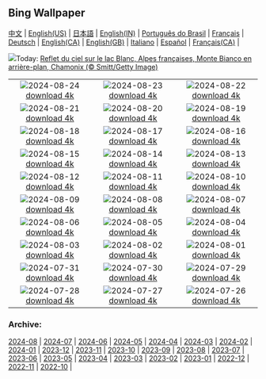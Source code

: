 ## Bing Wallpaper
[中文](README.md) |                     [English(US)](en-US.md) |                     [日本語](ja-JP.md) |                     [English(IN)](en-IN.md) |                     [Português do Brasil](pt-BR.md) |                     [Français](fr-FR.md) |                     [Deutsch](de-DE.md) |                     [English(CA)](en-CA.md) |                     [English(GB)](en-GB.md) |                     [Italiano](it-IT.md) |                     [Español](es-ES.md) |                     [Français(CA)](fr-CA.md) |                    

![](https://www.bing.com/th?id=OHR.TrailMontBlanc_FR-FR5602937641_UHD.jpg&w=1000)Today: [Reflet du ciel sur le lac Blanc, Alpes françaises, Monte Bianco en arrière-plan, Chamonix (© Smitt/Getty Image)](https://www.bing.com/th?id=OHR.TrailMontBlanc_FR-FR5602937641_UHD.jpg)

|      |      |      |
| :----: | :----: | :----: |
|![](https://www.bing.com/th?id=OHR.KatahdinWoods_FR-FR8416030061_UHD.jpg&pid=hp&w=384&h=216&rs=1&c=4)2024-08-24 [download 4k](https://www.bing.com/th?id=OHR.KatahdinWoods_FR-FR8416030061_UHD.jpg)|![](https://www.bing.com/th?id=OHR.PrasatPhanom_FR-FR7783025478_UHD.jpg&pid=hp&w=384&h=216&rs=1&c=4)2024-08-23 [download 4k](https://www.bing.com/th?id=OHR.PrasatPhanom_FR-FR7783025478_UHD.jpg)|![](https://www.bing.com/th?id=OHR.OceanCityMD_FR-FR8531122070_UHD.jpg&pid=hp&w=384&h=216&rs=1&c=4)2024-08-22 [download 4k](https://www.bing.com/th?id=OHR.OceanCityMD_FR-FR8531122070_UHD.jpg)|
|![](https://www.bing.com/th?id=OHR.NazcaBooby_FR-FR8760221120_UHD.jpg&pid=hp&w=384&h=216&rs=1&c=4)2024-08-21 [download 4k](https://www.bing.com/th?id=OHR.NazcaBooby_FR-FR8760221120_UHD.jpg)|![](https://www.bing.com/th?id=OHR.TetonSunrise_FR-FR5273170982_UHD.jpg&pid=hp&w=384&h=216&rs=1&c=4)2024-08-20 [download 4k](https://www.bing.com/th?id=OHR.TetonSunrise_FR-FR5273170982_UHD.jpg)|![](https://www.bing.com/th?id=OHR.RegataSanGines_FR-FR9512852239_UHD.jpg&pid=hp&w=384&h=216&rs=1&c=4)2024-08-19 [download 4k](https://www.bing.com/th?id=OHR.RegataSanGines_FR-FR9512852239_UHD.jpg)|
|![](https://www.bing.com/th?id=OHR.HuntingtonBeach_FR-FR9728078384_UHD.jpg&pid=hp&w=384&h=216&rs=1&c=4)2024-08-18 [download 4k](https://www.bing.com/th?id=OHR.HuntingtonBeach_FR-FR9728078384_UHD.jpg)|![](https://www.bing.com/th?id=OHR.AlfanzinaLighthouse_FR-FR9974749595_UHD.jpg&pid=hp&w=384&h=216&rs=1&c=4)2024-08-17 [download 4k](https://www.bing.com/th?id=OHR.AlfanzinaLighthouse_FR-FR9974749595_UHD.jpg)|![](https://www.bing.com/th?id=OHR.ButterflyFlower_FR-FR4834672236_UHD.jpg&pid=hp&w=384&h=216&rs=1&c=4)2024-08-16 [download 4k](https://www.bing.com/th?id=OHR.ButterflyFlower_FR-FR4834672236_UHD.jpg)|
|![](https://www.bing.com/th?id=OHR.HangCave_FR-FR1926415619_UHD.jpg&pid=hp&w=384&h=216&rs=1&c=4)2024-08-15 [download 4k](https://www.bing.com/th?id=OHR.HangCave_FR-FR1926415619_UHD.jpg)|![](https://www.bing.com/th?id=OHR.WatarrkaLizard_FR-FR2192982199_UHD.jpg&pid=hp&w=384&h=216&rs=1&c=4)2024-08-14 [download 4k](https://www.bing.com/th?id=OHR.WatarrkaLizard_FR-FR2192982199_UHD.jpg)|![](https://www.bing.com/th?id=OHR.LorientCelticFestival_FR-FR2950316084_UHD.jpg&pid=hp&w=384&h=216&rs=1&c=4)2024-08-13 [download 4k](https://www.bing.com/th?id=OHR.LorientCelticFestival_FR-FR2950316084_UHD.jpg)|
|![](https://www.bing.com/th?id=OHR.ElephantsAmboseli_FR-FR7826915061_UHD.jpg&pid=hp&w=384&h=216&rs=1&c=4)2024-08-12 [download 4k](https://www.bing.com/th?id=OHR.ElephantsAmboseli_FR-FR7826915061_UHD.jpg)|![](https://www.bing.com/th?id=OHR.TofinoVancouver_FR-FR7602637860_UHD.jpg&pid=hp&w=384&h=216&rs=1&c=4)2024-08-11 [download 4k](https://www.bing.com/th?id=OHR.TofinoVancouver_FR-FR7602637860_UHD.jpg)|![](https://www.bing.com/th?id=OHR.JoshuaTreeNP_FR-FR7411748387_UHD.jpg&pid=hp&w=384&h=216&rs=1&c=4)2024-08-10 [download 4k](https://www.bing.com/th?id=OHR.JoshuaTreeNP_FR-FR7411748387_UHD.jpg)|
|![](https://www.bing.com/th?id=OHR.IncaRuinPeru_FR-FR7059028916_UHD.jpg&pid=hp&w=384&h=216&rs=1&c=4)2024-08-09 [download 4k](https://www.bing.com/th?id=OHR.IncaRuinPeru_FR-FR7059028916_UHD.jpg)|![](https://www.bing.com/th?id=OHR.SpottedOwlet_FR-FR4852852540_UHD.jpg&pid=hp&w=384&h=216&rs=1&c=4)2024-08-08 [download 4k](https://www.bing.com/th?id=OHR.SpottedOwlet_FR-FR4852852540_UHD.jpg)|![](https://www.bing.com/th?id=OHR.MichiganLighthouse_FR-FR4479492551_UHD.jpg&pid=hp&w=384&h=216&rs=1&c=4)2024-08-07 [download 4k](https://www.bing.com/th?id=OHR.MichiganLighthouse_FR-FR4479492551_UHD.jpg)|
|![](https://www.bing.com/th?id=OHR.MolokiniHawaii_FR-FR4322144539_UHD.jpg&pid=hp&w=384&h=216&rs=1&c=4)2024-08-06 [download 4k](https://www.bing.com/th?id=OHR.MolokiniHawaii_FR-FR4322144539_UHD.jpg)|![](https://www.bing.com/th?id=OHR.HertfordshireLavender_FR-FR4107363569_UHD.jpg&pid=hp&w=384&h=216&rs=1&c=4)2024-08-05 [download 4k](https://www.bing.com/th?id=OHR.HertfordshireLavender_FR-FR4107363569_UHD.jpg)|![](https://www.bing.com/th?id=OHR.GimignanoTuscany_FR-FR0891435828_UHD.jpg&pid=hp&w=384&h=216&rs=1&c=4)2024-08-04 [download 4k](https://www.bing.com/th?id=OHR.GimignanoTuscany_FR-FR0891435828_UHD.jpg)|
|![](https://www.bing.com/th?id=OHR.SummerDeer_FR-FR3909354454_UHD.jpg&pid=hp&w=384&h=216&rs=1&c=4)2024-08-03 [download 4k](https://www.bing.com/th?id=OHR.SummerDeer_FR-FR3909354454_UHD.jpg)|![](https://www.bing.com/th?id=OHR.TrunkBay_FR-FR3550149082_UHD.jpg&pid=hp&w=384&h=216&rs=1&c=4)2024-08-02 [download 4k](https://www.bing.com/th?id=OHR.TrunkBay_FR-FR3550149082_UHD.jpg)|![](https://www.bing.com/th?id=OHR.KaptaiLake_FR-FR1329932845_UHD.jpg&pid=hp&w=384&h=216&rs=1&c=4)2024-08-01 [download 4k](https://www.bing.com/th?id=OHR.KaptaiLake_FR-FR1329932845_UHD.jpg)|
|![](https://www.bing.com/th?id=OHR.HoodoosBryce_FR-FR1068853543_UHD.jpg&pid=hp&w=384&h=216&rs=1&c=4)2024-07-31 [download 4k](https://www.bing.com/th?id=OHR.HoodoosBryce_FR-FR1068853543_UHD.jpg)|![](https://www.bing.com/th?id=OHR.ImpalaOxpecker_FR-FR0733173703_UHD.jpg&pid=hp&w=384&h=216&rs=1&c=4)2024-07-30 [download 4k](https://www.bing.com/th?id=OHR.ImpalaOxpecker_FR-FR0733173703_UHD.jpg)|![](https://www.bing.com/th?id=OHR.CorbettTigers_FR-FR0494384633_UHD.jpg&pid=hp&w=384&h=216&rs=1&c=4)2024-07-29 [download 4k](https://www.bing.com/th?id=OHR.CorbettTigers_FR-FR0494384633_UHD.jpg)|
|![](https://www.bing.com/th?id=OHR.BeachHutsSweden_FR-FR0229761588_UHD.jpg&pid=hp&w=384&h=216&rs=1&c=4)2024-07-28 [download 4k](https://www.bing.com/th?id=OHR.BeachHutsSweden_FR-FR0229761588_UHD.jpg)|![](https://www.bing.com/th?id=OHR.RhinelandVineyards_FR-FR9994594641_UHD.jpg&pid=hp&w=384&h=216&rs=1&c=4)2024-07-27 [download 4k](https://www.bing.com/th?id=OHR.RhinelandVineyards_FR-FR9994594641_UHD.jpg)|![](https://www.bing.com/th?id=OHR.ParisOlympicGames_FR-FR9795678627_UHD.jpg&pid=hp&w=384&h=216&rs=1&c=4)2024-07-26 [download 4k](https://www.bing.com/th?id=OHR.ParisOlympicGames_FR-FR9795678627_UHD.jpg)|


### Archive:
[2024-08](archive/fr-FR/202408/README.md) | [2024-07](archive/fr-FR/202407/README.md) | [2024-06](archive/fr-FR/202406/README.md) | [2024-05](archive/fr-FR/202405/README.md) | [2024-04](archive/fr-FR/202404/README.md) | [2024-03](archive/fr-FR/202403/README.md) | [2024-02](archive/fr-FR/202402/README.md) | [2024-01](archive/fr-FR/202401/README.md) | [2023-12](archive/fr-FR/202312/README.md) | [2023-11](archive/fr-FR/202311/README.md) | [2023-10](archive/fr-FR/202310/README.md) | [2023-09](archive/fr-FR/202309/README.md) | [2023-08](archive/fr-FR/202308/README.md) | [2023-07](archive/fr-FR/202307/README.md) | [2023-06](archive/fr-FR/202306/README.md) | [2023-05](archive/fr-FR/202305/README.md) | [2023-04](archive/fr-FR/202304/README.md) | [2023-03](archive/fr-FR/202303/README.md) | [2023-02](archive/fr-FR/202302/README.md) | [2023-01](archive/fr-FR/202301/README.md) | [2022-12](archive/fr-FR/202212/README.md) | [2022-11](archive/fr-FR/202211/README.md) | [2022-10](archive/fr-FR/202210/README.md) | 